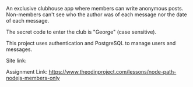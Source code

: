 An exclusive clubhouse app where members can write anonymous posts. Non-members can't see who the author was of each message nor the date of each message.

The secret code to enter the club is "George" (case sensitive).

This project uses authentication and PostgreSQL to manage users and messages.

Site link:

Assignment Link: https://www.theodinproject.com/lessons/node-path-nodejs-members-only
